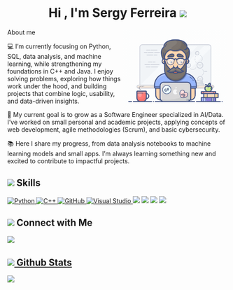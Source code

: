 <h1 align="center"><b>Hi , I'm Sergy Ferreira </b><img src="https://media.giphy.com/media/hvRJCLFzcasrR4ia7z/giphy.gif" width="35"></h1>
</a>

<img align="right" style="width:15rem; height:auto" src="https://raw.githubusercontent.com/Elanza-48/Elanza-48/41a4790484e268102dfdab2b7c59d440d3ffafab/resources/img/geek.gif">
</a>

</a>
</a>

</a>
About me 
</a>

💻 I’m currently focusing on Python, SQL, data analysis, and machine learning, while strengthening my foundations in C++ and Java. I enjoy solving problems, exploring how things work under the hood, and building projects that combine logic, usability, and data-driven insights.

🚀 My current goal is to grow as a Software Engineer specialized in AI/Data. I’ve worked on small personal and academic projects, applying concepts of web development, agile methodologies (Scrum), and basic cybersecurity.

📚 Here I share my progress, from data analysis notebooks to machine learning models and small apps. I’m always learning something new and excited to contribute to impactful projects.

## <img  src="https://media2.giphy.com/media/QssGEmpkyEOhBCb7e1/giphy.gif?cid=ecf05e47a0n3gi1bfqntqmob8g9aid1oyj2wr3ds3mg700bl&rid=giphy.gif" width ="35"><b> Skills</b>
</a>

<a href="https://www.python.org/" target="_blank">
  <img alt="Python" src="https://img.shields.io/badge/Python-3776AB?style=for-the-badge&logo=python&logoColor=white">
</a>

<a href="https://www.cplusplus.com/" target="_blank">
  <img alt="C++" src="https://img.shields.io/badge/C++-00599C?style=for-the-badge&logo=c%2B%2B&logoColor=white">
</a>
<a href="https://github.com/" target="_blank">
  <img alt="GitHub" src="https://img.shields.io/badge/GitHub-181717?style=for-the-badge&logo=github&logoColor=white">
  
 <a href="https://visualstudio.microsoft.com/" target="_blank">
  <img alt="Visual Studio" src="https://img.shields.io/badge/Visual%20Studio-5C2D91.svg?style=for-the-badge&logo=visual-studio&logoColor=white">
</a>
<span>
<img src ="https://img.shields.io/badge/javascript-%23323330.svg?style=for-the-badge&logo=javascript&logoColor=%23F7DF1E">
<img src="https://img.shields.io/badge/firebase-a08021?style=for-the-badge&logo=firebase&logoColor=ffcd34">
  <img src="https://img.shields.io/badge/MongoDB-%234ea94b.svg?style=for-the-badge&logo=mongodb&logoColor=white">
    <img src="https://img.shields.io/badge/Adobe%20Dreamweaver-FF61F6.svg?style=for-the-badge&logo=Adobe%20Dreamweaver&logoColor=white">
</span>



## <img src="https://media.giphy.com/media/LnQjpWaON8nhr21vNW/giphy.gif" width='60'> <b>Connect with Me</b>
<a href="https://www.instagram.com/__ferrei.ra_/">
<img src="https://img.shields.io/badge/Instagram-%23E4405F.svg?style=for-the-badge&logo=Instagram&logoColor=white">

## <img src="https://media.giphy.com/media/iY8CRBdQXODJSCERIr/giphy.gif" width="25"> <b>Github Stats</b>



<div>

   
  <a href="https://github.com/Sergy-octane">
<img src="https://github-readme-stats.vercel.app/api?username=Sergy-octane&show_icons=true&bg_color=0D1017&border_radius=0&text_color=E8EDF3D5&title_color=E8EDF3&icon_color=E8EDF3&hide_border=false&card_width=414&card_height=195"/>
    </a>
</div>



